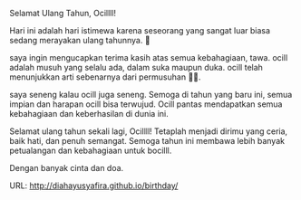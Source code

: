 Selamat Ulang Tahun, Ocillll!

Hari ini adalah hari istimewa karena seseorang yang sangat luar biasa sedang merayakan ulang tahunnya. 🎉

saya ingin mengucapkan terima kasih atas semua kebahagiaan, tawa. ocill adalah musuh yang selalu ada, dalam suka maupun duka. ocill telah menunjukkan arti sebenarnya dari permusuhan 🤣🤣.

saya seneng kalau ocill juga seneng. Semoga di tahun yang baru ini, semua impian dan harapan ocill bisa terwujud. Ocill pantas mendapatkan semua kebahagiaan dan keberhasilan di dunia ini.

Selamat ulang tahun sekali lagi, Ocillll! Tetaplah menjadi dirimu yang ceria, baik hati, dan penuh semangat. Semoga tahun ini membawa lebih banyak petualangan dan kebahagiaan untuk bocilll.

Dengan banyak cinta dan doa.


URL: http://diahayusyafira.github.io/birthday/
